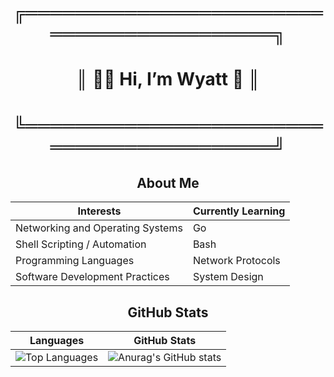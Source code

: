 <div align="center">

# ╔══════════════════════════════════════════╗
# ║            🌿👋 Hi, I’m Wyatt 🌿         ║
# ╚══════════════════════════════════════════╝


## About Me

<div align="center">

| **Interests**                             | **Currently Learning**                      |
|-------------------------------------------|---------------------------------------------|
| Networking and Operating Systems          | Go                                          |
| Shell Scripting / Automation              | Bash                                        |
| Programming Languages                     | Network Protocols                           |
| Software Development Practices            | System Design                               |




## GitHub Stats

<div align="center">


| Languages | GitHub Stats |
|-----------------|--------------|
| ![Top Languages](https://github-readme-stats.vercel.app/api/top-langs/?username=WyattBram&layout=compact&theme=onedark&hide=AMPL&size_weight=0.5&count_weight=0.5) | ![Anurag's GitHub stats](https://github-readme-stats.vercel.app/api?username=WyattBram&theme=onedark&hide=prs) |










<!---
WyattBram/WyattBram is a ✨ special ✨ repository because its `README.md` (this file) appears on your GitHub profile.
You can click the Preview link to take a look at your changes.
--->
